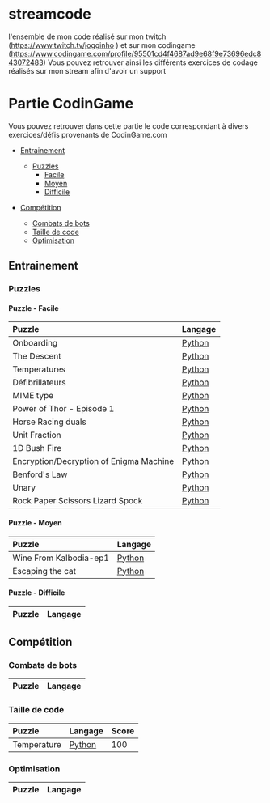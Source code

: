 # streamcode
l'ensemble de mon code réalisé sur mon twitch (https://www.twitch.tv/jogginho )
et sur mon codingame (https://www.codingame.com/profile/95501cd4f4687ad9e68f9e73696edc843072483)
Vous pouvez retrouver ainsi les différents exercices de codage réalisés sur mon stream afin d'avoir un support

# Partie CodinGame
Vous pouvez retrouver dans cette partie le code correspondant à divers exercices/défis provenants de CodinGame.com

- [Entrainement](#entrainement)
  - [Puzzles](#puzzles)
    - [Facile](#puzzle---facile)
    - [Moyen](#puzzle---moyen)
    - [Difficile](#puzzle---difficile)

- [Compétition](#compétition)
  - [Combats de bots](#combats-de-bots)
  - [Taille de code](#taille-de-code)
  - [Optimisation](#optimisation)

## Entrainement

### Puzzles

#### Puzzle - Facile

| Puzzle | Langage |
|:-|:-|
| Onboarding | [Python](https://github.com/Nettoyjogg/streamcode/blob/dev/Codingame/Entrainements/Python/Facile/Onboarding.py) |
| The Descent | [Python](https://github.com/Nettoyjogg/streamcode/blob/dev/Codingame/Entrainements/Python/Facile/the%20descent.py) |
| Temperatures | [Python](https://github.com/Nettoyjogg/streamcode/blob/dev/Codingame/Entrainements/Python/Facile/temperatures.py) |
| Défibrillateurs | [Python](https://github.com/Nettoyjogg/streamcode/blob/dev/Codingame/Entrainements/Python/Facile/D%C3%A9fibrillateurs.py) |
| MIME type | [Python](https://github.com/Nettoyjogg/streamcode/blob/dev/Codingame/Entrainements/Python/Facile/MIME%20Type.py) |
| Power of Thor - Episode 1 | [Python](https://github.com/Nettoyjogg/streamcode/blob/dev/Codingame/Entrainements/Python/Facile/Power%20of%20Thor%20-%20Episode%201.py) |
| Horse Racing duals | [Python](https://github.com/Nettoyjogg/streamcode/blob/dev/Codingame/Entrainements/Python/Facile/horse%20racing%20duals.py) |
| Unit Fraction | [Python](https://github.com/Nettoyjogg/streamcode/blob/dev/Codingame/Entrainements/Python/Facile/Unit%20Fractions.py) |
| 1D Bush Fire | [Python](https://github.com/Nettoyjogg/streamcode/blob/dev/Codingame/Entrainements/Python/Facile/1D%20Bush%20Fire.py) |
| Encryption/Decryption of Enigma Machine | [Python](https://github.com/Nettoyjogg/streamcode/blob/dev/Codingame/Entrainements/Python/Facile/Encryption%20and%20Decryption%20of%20Enigma%20Machine.py) |
| Benford's Law | [Python](https://github.com/Nettoyjogg/streamcode/blob/dev/Codingame/Entrainements/Python/Facile/Benford's%20Law.py) |
| Unary | [Python](https://github.com/Nettoyjogg/streamcode/blob/dev/Codingame/Entrainements/Python/Facile/Unary.py) |
| Rock Paper Scissors Lizard Spock |[Python](https://github.com/Nettoyjogg/streamcode/blob/dev/Codingame/Entrainements/Python/Facile/Rock%20Paper%20Scissors%20Lizard%20Spock.py)|
#### Puzzle - Moyen

| Puzzle | Langage |
|:-|:-|
| Wine From Kalbodia-ep1 | [Python](https://github.com/Nettoyjogg/streamcode/blob/dev/Codingame/Entrainements/Python/Moyen/Wine%20from%20Kalbodia-ep1.py) |
| Escaping the cat | [Python](https://github.com/Nettoyjogg/streamcode/blob/dev/Codingame/Entrainements/Python/Moyen/Escaping%20the%20cat.py) |

#### Puzzle - Difficile

| Puzzle | Langage |
|:-|:-|


## Compétition

### Combats de bots

| Puzzle | Langage |
|:-|:-|


### Taille de code

| Puzzle | Langage | Score |
|:-|:-|:-|
| Temperature | [Python](https://github.com/Nettoyjogg/streamcode/blob/dev/Codingame/Competition/Taille%20de%20code/Python/Temperatures.py) | 100 |

### Optimisation

| Puzzle | Langage |
|:-|:-|


